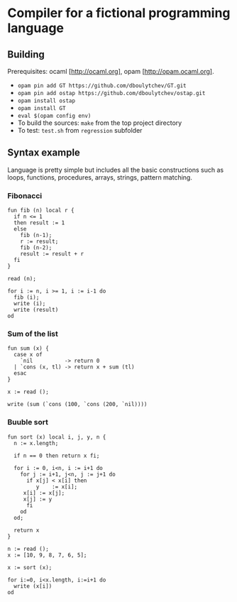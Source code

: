 # Compiler for a fictional programming language

## Building

Prerequisites: ocaml [http://ocaml.org], opam [http://opam.ocaml.org].

* `opam pin add GT https://github.com/dboulytchev/GT.git`
* `opam pin add ostap https://github.com/dboulytchev/ostap.git`
* `opam install ostap`
* `opam install GT`
* `eval $(opam config env)`
* To build the sources: `make` from the top project directory
* To test: `test.sh` from `regression` subfolder


## Syntax example
Language is pretty simple but includes all the basic constructions such as loops, functions, procedures, arrays, strings, pattern matching.


### Fibonacci
```
fun fib (n) local r {
  if n <= 1
  then result := 1
  else
    fib (n-1);
    r := result;
    fib (n-2);
    result := result + r
  fi
}

read (n);

for i := n, i >= 1, i := i-1 do
  fib (i);
  write (i);
  write (result)
od
```

### Sum of the list
```
fun sum (x) {
  case x of
    `nil          -> return 0
  | `cons (x, tl) -> return x + sum (tl)
  esac
}

x := read ();

write (sum (`cons (100, `cons (200, `nil))))
```

### Buuble sort
```
fun sort (x) local i, j, y, n {
  n := x.length;
  
  if n == 0 then return x fi;
  
  for i := 0, i<n, i := i+1 do
    for j := i+1, j<n, j := j+1 do
      if x[j] < x[i] then
         y    := x[i];
	 x[i] := x[j];
	 x[j] := y
      fi
    od
  od;
  
  return x
}

n := read ();
x := [10, 9, 8, 7, 6, 5];

x := sort (x);

for i:=0, i<x.length, i:=i+1 do
  write (x[i])
od
```
